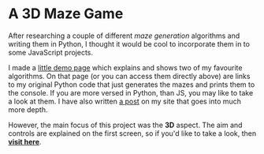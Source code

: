 A 3D Maze Game
==============

After researching a couple of different *maze generation* algorithms and writing them in Python, I thought it would be cool to incorporate them in to some JavaScript projects.

I made a [little demo page](http://joeiddon.me/3dMazeGame/maze_generation_demo) which explains and shows two of my favourite algorithms. On that page (or you can access them directly above) are links to my original Python code that just generates the mazes and prints them to the console. If you are more versed in Python, than JS, you may like to take a look at them. I have also written [a post](http://joeiddon.me/projects/javascript/mazeGeneration) on my site that goes into much more depth.

However, the main focus of this project was the **3D** aspect. The aim and controls are explained on the first screen, so if you'd like to take a look, then [**visit here**](http://joeiddon.me/3dMazeGame/").
